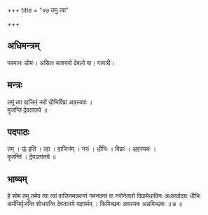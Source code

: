 +++
title = "०७ तमु त्वा"

+++
## अधिमन्त्रम्
पवमानः सोमः। असितः काश्यपो देवलो वा। गायत्री।

## मन्त्रः
तमु॑ त्वा वा॒जिनं॒ नरो॑ धी॒भिर्विप्रा॑ अव॒स्यवः॑ ।  
मृ॒जन्ति॑ दे॒वता॑तये ॥

## पदपाठः
तम् । ऊं॒ इति॑ । त्वा॒ । वा॒जिन॑म् । नरः॑ । धी॒भिः । विप्राः॑ । अ॒व॒स्यवः॑ ।  
मृ॒जन्ति॑ । दे॒वऽता॑तये ॥

## भाष्यम्
हे सोम तमु तमेव त्वा त्वां वाजिनमन्नवन्तं गमनवन्तं वा नरोनेतारो विप्रामेधाविनः अध्वर्य्वादयः धीभिः कर्मभिर्मृजन्ति शोधयन्ति देवतातये यज्ञार्थम् । किमिच्छवः अवस्यवः अन्नमिच्छवः ॥ ७ ॥